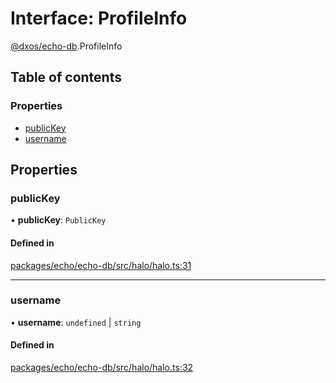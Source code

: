 # Interface: ProfileInfo

[@dxos/echo-db](../modules/dxos_echo_db.md).ProfileInfo

## Table of contents

### Properties

- [publicKey](dxos_echo_db.ProfileInfo.md#publickey)
- [username](dxos_echo_db.ProfileInfo.md#username)

## Properties

### publicKey

• **publicKey**: `PublicKey`

#### Defined in

[packages/echo/echo-db/src/halo/halo.ts:31](https://github.com/dxos/dxos/blob/e3b936721/packages/echo/echo-db/src/halo/halo.ts#L31)

___

### username

• **username**: `undefined` \| `string`

#### Defined in

[packages/echo/echo-db/src/halo/halo.ts:32](https://github.com/dxos/dxos/blob/e3b936721/packages/echo/echo-db/src/halo/halo.ts#L32)
